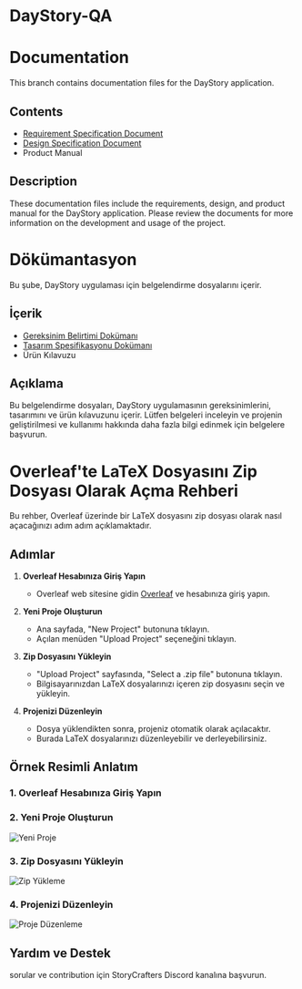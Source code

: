 # DayStory-QA
# Documentation

This branch contains documentation files for the DayStory application.

## Contents

- [Requirement Specification Document](https://github.com/Mobven-Team3/DayStory-QA/blob/documentation/StoryCrafters%20requirement%20specification%20document.zip)
- [Design Specification Document](https://github.com/Mobven-Team3/DayStory-QA/blob/documentation/StoryCrafters%20Design%20Specification%20Document.zip)
- Product Manual

## Description

These documentation files include the requirements, design, and product manual for the DayStory application. Please review the documents for more information on the development and usage of the project.
# Dökümantasyon

Bu şube, DayStory uygulaması için belgelendirme dosyalarını içerir.

## İçerik

- [Gereksinim Belirtimi Dokümanı](https://github.com/Mobven-Team3/DayStory-QA/blob/documentation/StoryCrafters%20requirement%20specification%20document.zip)
- [Tasarım Spesifikasyonu Dokümanı](https://github.com/Mobven-Team3/DayStory-QA/blob/documentation/StoryCrafters%20Design%20Specification%20Document.zip)
- Ürün Kılavuzu

## Açıklama

Bu belgelendirme dosyaları, DayStory uygulamasının gereksinimlerini, tasarımını ve ürün kılavuzunu içerir. Lütfen belgeleri inceleyin ve projenin geliştirilmesi ve kullanımı hakkında daha fazla bilgi edinmek için belgelere başvurun.

# Overleaf'te LaTeX Dosyasını Zip Dosyası Olarak Açma Rehberi

Bu rehber, Overleaf üzerinde bir LaTeX dosyasını zip dosyası olarak nasıl açacağınızı adım adım açıklamaktadır.

## Adımlar

1. **Overleaf Hesabınıza Giriş Yapın**
   - Overleaf web sitesine gidin [Overleaf](https://www.overleaf.com) ve hesabınıza giriş yapın.

2. **Yeni Proje Oluşturun**
   - Ana sayfada, "New Project" butonuna tıklayın.
   - Açılan menüden "Upload Project" seçeneğini tıklayın.

3. **Zip Dosyasını Yükleyin**
   - "Upload Project" sayfasında, "Select a .zip file" butonuna tıklayın.
   - Bilgisayarınızdan LaTeX dosyalarınızı içeren zip dosyasını seçin ve yükleyin.

4. **Projenizi Düzenleyin**
   - Dosya yüklendikten sonra, projeniz otomatik olarak açılacaktır.
   - Burada LaTeX dosyalarınızı düzenleyebilir ve derleyebilirsiniz.

## Örnek Resimli Anlatım

### 1. Overleaf Hesabınıza Giriş Yapın


### 2. Yeni Proje Oluşturun
![Yeni Proje](https://sharelatex-wiki-cdn-671420.c.cdn77.org/learn-scripts/images/0/08/Step1NewProject.png)

### 3. Zip Dosyasını Yükleyin
![Zip Yükleme](https://sharelatex-wiki-cdn-671420.c.cdn77.org/learn-scripts/images/4/46/UploadZIPfile4.png)

### 4. Projenizi Düzenleyin
![Proje Düzenleme](https://sharelatex-wiki-cdn-671420.c.cdn77.org/learn-scripts/images/c/c6/UploadedProject.png)

## Yardım ve Destek
 sorular ve contribution için StoryCrafters Discord kanalına başvurun.


